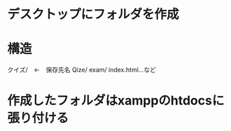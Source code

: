 # デスクトップにフォルダを作成
# 構造
クイズ/　←　保存先名
  Qize/
    exam/
    index.html...など

# 作成したフォルダはxamppのhtdocsに張り付ける
